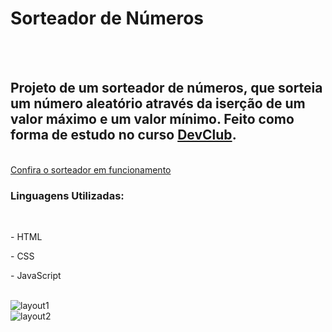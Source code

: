 <h1>Sorteador de Números</h1>
<br>
<br>

<h2>Projeto de um sorteador de números, que sorteia um número aleatório através da iserção de um valor máximo e um valor mínimo. Feito como forma de estudo no curso <a href="https://rodolfomori.com.br/devclub/">DevClub</a>.</h2>
<br>
<a href="https://erikpederiva.github.io/Sorteador-de-Numeros/">Confira o sorteador em funcionamento</a>
<h3>Linguagens Utilizadas:</h3>
<br>
<p>- HTML</p>
<P>- CSS</P>
<P>- JavaScript</P>
<br>
<img src="https://github.com/ErikPederiva/Sorteador-de-Numeros/blob/main/assets/layout1.png" alt="layout1" >
<br>
<img src="https://github.com/ErikPederiva/Sorteador-de-Numeros/blob/main/assets/layout2.png" alt="layout2" >
